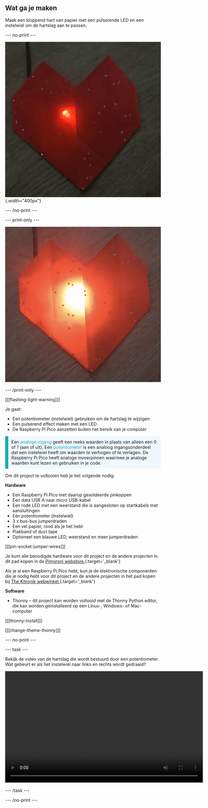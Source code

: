 ## Wat ga je maken

Maak een kloppend hart van papier met een pulserende LED en een instelwiel om de hartslag aan te passen.

--- no-print ---

![Een geanimeerde afbeelding met een rood origami hart met een pulserende rode LED in de vouwen.](images/heartbeat.gif){:width="400px"}

--- /no-print ---

--- print-only ---

![Een afbeelding met een rood origami hart met een pulserende rode LED in de vouwen.](images/heart-static.png)

--- /print-only ---

[[[flashing-light-warning]]]

Je gaat:
+ Een potentiometer (instelwiel) gebruiken om de hartslag te wijzigen
+ Een pulserend effect maken met een LED
+ De Raspberry Pi Pico aanzetten buiten het bereik van je computer

<p style="border-left: solid; border-width:10px; border-color: #0faeb0; background-color: aliceblue; padding: 10px;">
Een <span style="color: #0faeb0">analoge ingang</span> geeft een reeks waarden in plaats van alleen een 0 of 1 (aan of uit). Een <span style="color: #0faeb0">potentiometer</span> is een analoog ingangsonderdeel dat een instelwiel heeft om waarden te verhogen of te verlagen. De Raspberry Pi Pico heeft analoge invoerpinnen waarmee je analoge waarden kunt lezen en gebruiken in je code. 
</p>

Om dit project te voltooien heb je het volgende nodig:

**Hardware**

+ Een Raspberry Pi Pico met daarop gesoldeerde pinkoppen
+ Een data USB A naar micro USB-kabel
+ Een rode LED met een weerstand die is aangesloten op startkabels met aansluitingen
+ Eén potentiometer (instelwiel)
+ 3 x bus-bus jumperdraden
+ Een vel papier, rood als je het hebt
+ Plakband of duct tape
+ Optioneel een blauwe LED, weerstand en meer jumperdraden

[[[pin-socket-jumper-wires]]]

Je kunt alle benodigde hardware voor dit project en de andere projecten in dit pad kopen in de [Pimoroni webstore.](https://shop.pimoroni.com/products/pico-intro-kit?variant=39893512945747){:target='_blank'}

Als je al een Raspberry Pi Pico hebt, kun je de elektronische componenten die je nodig hebt voor dit project en de andere projecten in het pad kopen bij [The Kitronik webwinkel.](https://kitronik.co.uk/products/5343-raspberry-pi-foundation-pico-pathway-pack){:target='_blank'}

**Software**

+ Thonny – dit project kan worden voltooid met de Thonny Python editor, die kan worden geïnstalleerd op een Linux-, Windows- of Mac-computer

[[[thonny-install]]]

[[[change-theme-thonny]]]

--- no-print ---

--- task ---

Bekijk de video van de hartslag die wordt bestuurd door een potentiometer. Wat gebeurt er als het instelwiel naar links en rechts wordt gedraaid?

<video width="640" height="360" controls>
<source src="images/beating-heart.mp4" type="video/mp4">
Je browser ondersteunt geen WebM-video, probeer Firefox of Chrome
</video>

--- /task ---

--- /no-print ---
